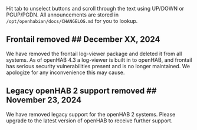 Hit tab to unselect buttons and scroll through the text using UP/DOWN or
PGUP/PGDN. All announcements are stored in `/opt/openhabian/docs/CHANGELOG.md`
for you to lookup.

## Frontail removed ## December XX, 2024
We have removed the frontail log-viewer package and deleted it from all
systems. As of openHAB 4.3 a log-viewer is built in to openHAB, and frontail
has serious security vulnerabilities present and is no longer maintained. We
apologize for any inconvenience this may cause.

## Legacy openHAB 2 support removed ## November 23, 2024
We have removed legacy support for the openHAB 2 systems. Please upgrade to
the latest version of openHAB to receive further support.
